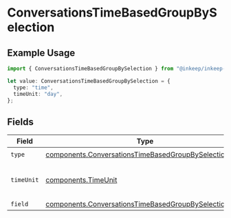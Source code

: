 # ConversationsTimeBasedGroupBySelection

## Example Usage

```typescript
import { ConversationsTimeBasedGroupBySelection } from "@inkeep/inkeep-analytics/models/components";

let value: ConversationsTimeBasedGroupBySelection = {
  type: "time",
  timeUnit: "day",
};
```

## Fields

| Field                                                                                                                            | Type                                                                                                                             | Required                                                                                                                         | Description                                                                                                                      |
| -------------------------------------------------------------------------------------------------------------------------------- | -------------------------------------------------------------------------------------------------------------------------------- | -------------------------------------------------------------------------------------------------------------------------------- | -------------------------------------------------------------------------------------------------------------------------------- |
| `type`                                                                                                                           | [components.ConversationsTimeBasedGroupBySelectionType](../../models/components/conversationstimebasedgroupbyselectiontype.md)   | :heavy_check_mark:                                                                                                               | N/A                                                                                                                              |
| `timeUnit`                                                                                                                       | [components.TimeUnit](../../models/components/timeunit.md)                                                                       | :heavy_check_mark:                                                                                                               | Valid time units for time-based operations                                                                                       |
| `field`                                                                                                                          | [components.ConversationsTimeBasedGroupBySelectionField](../../models/components/conversationstimebasedgroupbyselectionfield.md) | :heavy_minus_sign:                                                                                                               | N/A                                                                                                                              |
